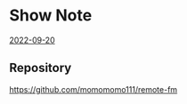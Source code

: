 # Show Note

[2022-09-20](https://momomomo111.github.io/remote-fm/show-note/2022-09-20)

## Repository
https://github.com/momomomo111/remote-fm
